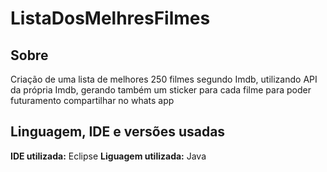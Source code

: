 # ListaDosMelhresFilmes

## Sobre
Criação de uma lista de melhores 250 filmes segundo Imdb, utilizando API da própria Imdb, gerando também um sticker para cada filme para poder futuramento compartilhar no whats app
## Linguagem, IDE e versões usadas
**IDE utilizada:** Eclipse
**Liguagem utilizada:** Java
